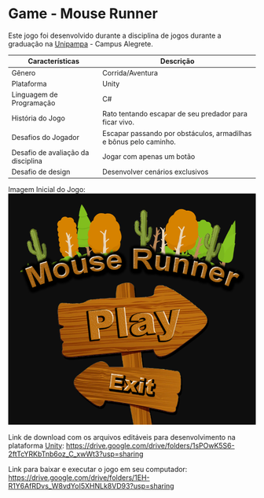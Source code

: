 # Game - Mouse Runner 

Este jogo foi desenvolvido durante a disciplina de jogos durante a graduação na <a href='http://novoportal.unipampa.edu.br/novoportal/'>Unipampa</a> - Campus Alegrete.

Características                     | Descrição
---------------                     | -----------
Gênero                              | Corrida/Aventura 
Plataforma                          | Unity
Linguagem de Programação            | C#
História do Jogo                    | Rato tentando escapar de seu predador para ficar vivo.
Desafios do Jogador                 | Escapar passando por obstáculos, armadilhas e bônus pelo caminho.
Desafio de avaliação da disciplina  | Jogar com apenas um botão
Desafio de design                   | Desenvolver cenários exclusivos

Imagem Inicial do Jogo:
<img src="/tela_inicio.png" alt="Jogo Mouse Runner"/>


Link de download com os arquivos editáveis para desenvolvimento na plataforma <a href='https://unity.com'>Unity</a>: 
https://drive.google.com/drive/folders/1sPOwK5S6-2ftTcYRKbTnb6oz_C_xwWt3?usp=sharing

Link para baixar e executar o jogo em seu computador:
https://drive.google.com/drive/folders/1EH-R1Y6AfRDvs_W8vdYoI5XHNLk8VD93?usp=sharing
